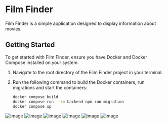 # Film Finder

Film Finder is a simple application designed to display information about movies.

## Getting Started

To get started with Film Finder, ensure you have Docker and Docker Compose installed on your system.

1.  Navigate to the root directory of the Film Finder project in your terminal.
2.  Run the following command to build the Docker containers, run migrations and start the containers:

    ```bash
    docker compose build
    docker compose run --rm backend npm run migration
    docker compose up
    ```
   ![image](https://github.com/user-attachments/assets/8518462e-a5db-4db5-8f70-2c61025a2490)
   ![image](https://github.com/user-attachments/assets/0234fd3a-99d3-4899-963a-ce1ca8815625)
   ![image](https://github.com/user-attachments/assets/23819fc1-1d65-4207-a772-69c6ff2e4391)
   ![image](https://github.com/user-attachments/assets/ceb917e5-bfe6-43f9-8209-5d1a285d44ad)
   ![image](https://github.com/user-attachments/assets/478504e4-26a1-4f87-b666-15aed1fedea7)
   ![image](https://github.com/user-attachments/assets/726a1cd8-3e24-4621-8fc2-195694cdb961)





